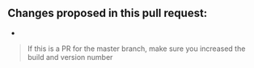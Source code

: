 Changes proposed in this pull request:
- 
- 

> If this is a PR for the master branch, make sure you increased the build and version number
